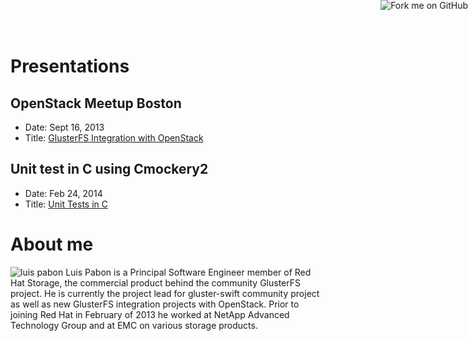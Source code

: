 <html>
	<head>
	<meta charset="utf-8">
	<title>Presentations by Luis Pabon hosted by OpenShift</title>
	<link rel='stylesheet' href='css/foghorn.css'/>
	</head>
	<body>
    <a href="https://github.com/lpabon/slides"><img style="position: absolute; top: 0; right: 0; border: 0;"
	    src="https://s3.amazonaws.com/github/ribbons/forkme_right_darkblue_121621.png" alt="Fork me on GitHub"></a>


# Presentations

## OpenStack Meetup Boston
* Date: Sept 16, 2013
* Title: [GlusterFS Integration with OpenStack][]

## Unit test in C using Cmockery2
* Date: Feb 24, 2014
* Title: [Unit Tests in C][unittest]

# About me
![luis pabon](images/luis_pabon.png)
Luis Pabon is a Principal Software Engineer member of Red Hat Storage, the
commercial product behind the community GlusterFS project. He is currently
the project lead for gluster-swift community project as well as new GlusterFS
integration projects with OpenStack. Prior to joining Red Hat in February of
2013 he worked at NetApp Advanced Technology Group and at EMC on various
storage products.
	</body>
</html>


[GlusterFS Integration with OpenStack]: sep16_2013_glusterfs_integration_with_openstack.html
[unittest]: feb24_glusterfs_unittest.html

